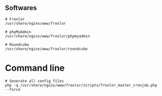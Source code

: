 ## Softwares

    # Froxlor
    /usr/share/nginx/www/froxlor

    # phpMyAdmin
    /usr/share/nginx/www/froxlor/phpmyadmin

    # Roundcube
    /usr/share/nginx/www/froxlor/roundcube

# Command line

    # Generate all config files
    php -q /usr/share/nginx/www/froxlor/scripts/froxlor_master_cronjob.php --force
